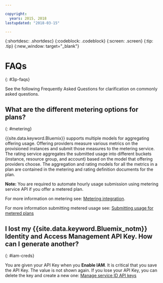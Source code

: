 ```yaml
---

copyright:
  years: 2015, 2018
lastupdated: "2018-03-15"

---
```


{:shortdesc: .shortdesc}
{:codeblock: .codeblock}
{:screen: .screen}
{:tip: .tip}
{:new_window: target="_blank"}

# FAQs
{: #3p-faqs}

See the following Frequently Asked Questions for clarification on commonly asked questions.

## What are the different metering options for plans?
{: #metering}

{{site.data.keyword.Bluemix}} supports multiple models for aggregating offering usage. Offering providers measure various metrics on the provisioned instances and submit those measures to the metering service. The rating service aggregates the submitted usage into different buckets (instance, resource group, and account) based on the model that offering providers choose. The aggregation and rating models for all the metrics in a plan are contained in the metering and rating definition documents for the plan.

**Note:** You are required to automate hourly usage submission using metering service API if you offer a metered plan.

For more information on metering see: [Metering integration](/docs/third-party/metering.html#meteringintera).

For more information submitting metered usage see: [Submitting usage for metered plans](docs/third-party/submitusage.html#submitusage)

## I lost my {{site.data.keyword.Bluemix_notm}} Identity and Access Management API Key. How can I generate another?
{: #iam-creds}

You are given your API Key when you **Enable IAM**. It is critical that you save the API Key. The value is not shown again. If you lose your API Key, you can delete the key and create a new one: [Manage service ID API keys](/docs/iam/serviceid_keys.html#serviceidapikeys)


